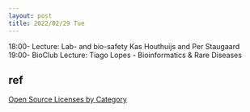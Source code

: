 ```yaml
---
layout: post
title: 2022/02/29 Tue
---
```


18:00-  Lecture: Lab- and bio-safety Kas Houthuijs and Per Staugaard   
19:00- BioClub Lecture: Tiago Lopes - Bioinformatics & Rare Diseases  

## ref  
[Open Source Licenses by Category](https://opensource.org/licenses/category)
